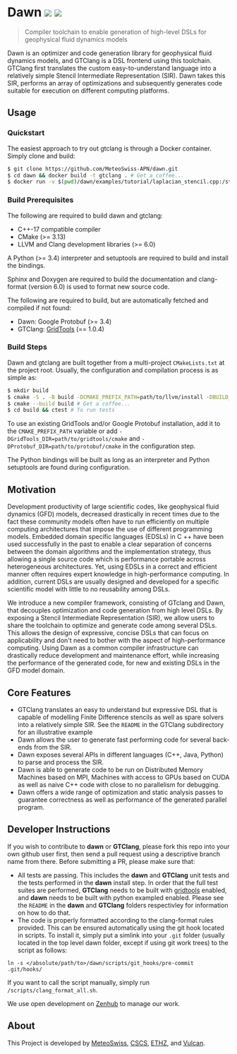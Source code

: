 # Dawn ![](https://img.shields.io/github/license/Meteoswiss-APN/dawn) [![](https://dxssrr2j0sq4w.cloudfront.net/3.2.0/img/external/zenhub-badge.png)](https://app.zenhub.com/workspaces/dawn-5db41ac773e8f70001d9e352/board?repos)

> Compiler toolchain to enable generation of high-level DSLs for geophysical fluid dynamics models

Dawn is an optimizer and code generation library for geophysical fluid dynamics models, and GTClang is a DSL frontend using this toolchain. GTClang first translates the custom easy-to-understand language into a relatively simple Stencil Intermediate Representation (SIR). Dawn takes this SIR, performs an array of optimizations and subsequently generates code suitable for execution on different computing platforms.

## Usage

### Quickstart

The easiest approach to try out gtclang is through a Docker container. Simply clone and build:

```bash
$ git clone https://github.com/MeteoSwiss-APN/dawn.git
$ cd dawn && docker build -t gtclang . # Get a coffee...
$ docker run -v $(pwd)/dawn/examples/tutorial/laplacian_stencil.cpp:/stencil.cpp gtclang /stencil.cpp
```

### Build Prerequisites

The following are required to build dawn and gtclang:

* C++-17 compatible compiler
* CMake (>= 3.13)
* LLVM and Clang development libraries (>= 6.0)

A Python (>= 3.4) interpreter and setuptools are required to build and install the bindings.

Sphinx and Doxygen are required to build the documentation and clang-format (version 6.0) is used to format new source code.

The following are required to build, but are automatically fetched and compiled if not found:

* Dawn: Google Protobuf (>= 3.4)
* GTClang: [GridTools](https://github.com/GridTools/gridtools) (== 1.0.4)

### Build Steps

Dawn and gtclang are built together from a multi-project `CMakeLists.txt` at the project root. Usually, the configuration and compilation process is as simple as:

```bash
$ mkdir build
$ cmake -S . -B build -DCMAKE_PREFIX_PATH=path/to/llvm/install -DBUILD_TESTING=ON
$ cmake --build build # Get a coffee...
$ cd build && ctest # To run tests
```

To use an existing GridTools and/or Google Protobuf installation, add it to the `CMAKE_PREFIX_PATH` variable or add `-DGridTools_DIR=path/to/gridtools/cmake` and `-DProtobuf_DIR=path/to/protobuf/cmake` in the configuration step.

The Python bindings will be built as long as an interpreter and Python setuptools are found during configuration.

## Motivation

Development productivity of large scientific codes, like geophysical fluid dynamics (GFD) models, decreased drastically in recent times due to the fact these community models often have to run efficiently on multiple computing architectures that impose the use of different programming models. Embedded domain specific languages (EDSLs) in C ++ have been used successfully in the past to enable a clear separation of concerns between the domain algorithms and the implementation strategy, thus allowing a single source code which is performance portable across heterogeneous architectures. Yet, using EDSLs in a correct and efficient manner often requires expert knowledge in high-performance computing. In addition, current DSLs are usually designed and developed for a specific scientific model with little to no reusability among DSLs.

We introduce a new compiler framework, consisting of GTclang and Dawn, that decouples optimization and code generation from high level DSLs. By exposing a Stencil Intermediate Representation (SIR), we allow users to share the toolchain to optimize and generate code among several DSLs. This allows the design of expressive, concise DSLs that can focus on applicability and don't need to bother with the aspect of high-performance computing. Using Dawn as a common compiler infrastructure can drastically reduce development and maintenance effort, while increasing the performance of the generated code, for new and existing DSLs in the GFD model domain.

## Core Features

* GTClang translates an easy to understand but expressive DSL that is capable of modelling Finite Difference stencils as well as spare solvers into a relatively simple SIR. See the `README` in the GTClang subdirectory for an illustrative example
* Dawn allows the user to generate fast performing code for several back-ends from the SIR.
* Dawn exposes several APIs in different languages (C++, Java, Python) to parse and process the SIR. 
* Dawn is able to generate code to be run on Distributed Memory Machines based on MPI, Machines with access to GPUs based on CUDA as well as naive C++ code with close to no parallelism for debugging.
* Dawn offers a wide range of optimization and static analysis passes to guarantee correctness as well as performance of the generated parallel program.

## Developer Instructions

If you wish to contribute to **dawn** or **GTClang**, please fork this repo into your own github user first, then send a pull request using a descriptive branch name from there. Before submitting a PR, please make sure that:
* All tests are passing. This includes the **dawn** and **GTClang** unit tests and the tests performed in the **dawn** install step. In order that the full test suites are performed, **GTClang** needs to be built with [gridtools](https://github.com/GridTools/gridtools) enabled, and **dawn** needs to be built with python exampled enabled. Please see the `README` in the **dawn** and **GTClang** folders respectivley for information on how to do that.
* The code is properly formatted according to the clang-format rules provided. This can be ensured automatically using the git hook located in scripts. To install it, simply put a simlink into your `.git` folder (usually located in the top level dawn folder, except if using git work trees) to the script as follows:

```
ln -s </absolute/path/to>/dawn/scripts/git_hooks/pre-commit .git/hooks/
```

If you want to call the script manually, simply run `/scripts/clang_format_all.sh`.

We use open development on [Zenhub](https://app.zenhub.com/workspaces/dawn-5db41ac773e8f70001d9e352/board?repos=104239379) to manage our work.

## About

This Project is developed by [MeteoSwiss](https://www.meteoswiss.admin.ch/), [CSCS](https://www.cscs.ch/), [ETHZ](https://ethz.ch/), and [Vulcan](https://vulcan.com/).
